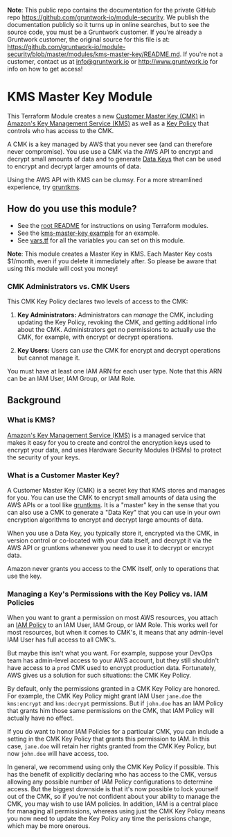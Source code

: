 **Note**: This public repo contains the documentation for the private GitHub repo <https://github.com/gruntwork-io/module-security>.
We publish the documentation publicly so it turns up in online searches, but to see the source code, you must be a Gruntwork customer.
If you're already a Gruntwork customer, the original source for this file is at: <https://github.com/gruntwork-io/module-security/blob/master/modules/kms-master-key/README.md>.
If you're not a customer, contact us at <info@gruntwork.io> or <http://www.gruntwork.io> for info on how to get access!

# KMS Master Key Module

This Terraform Module creates a new [Customer Master
Key (CMK)](http://docs.aws.amazon.com/kms/latest/developerguide/concepts.html#master_keys) in [Amazon's Key Management
Service (KMS)](https://aws.amazon.com/kms/) as well as a [Key
Policy](http://docs.aws.amazon.com/kms/latest/developerguide/concepts.html#key_permissions) that controls who has
access to the CMK. 

A CMK is a key managed by AWS that you never see (and can therefore never compromise). You use use a CMK via the AWS API
to encrypt and decrypt small amounts of data and to generate [Data Keys](http://docs.aws.amazon.com/kms/latest/developerguide/concepts.html#data-keys) 
that can be used to encrypt and decrypt larger amounts of data.

Using the AWS API with KMS can be clumsy. For a more streamlined experience, try [gruntkms](https://github.com/gruntwork-io/gruntkms).

## How do you use this module?

* See the [root README](/README.md) for instructions on using Terraform modules.
* See the [kms-master-key example](/examples/kms-master-key) for an example.
* See [vars.tf](./vars.tf) for all the variables you can set on this module.

**Note**: This module creates a Master Key in KMS. Each Master Key costs $1/month, even if you delete it immediately
after. So please be aware that using this module will cost you money!

### CMK Administrators vs. CMK Users
 
This CMK Key Policy declares two levels of access to the CMK:
 
 1. **Key Administrators:** Administrators can *manage* the CMK, including updating the Key Policy, revoking the CMK, and 
    getting additional info about the CMK. Administrators get no permissions to actually use the CMK, for example, with
    encrypt or decrypt operations.
    
 1. **Key Users:** Users can *use* the CMK for encrypt and decrypt operations but cannot manage it.
 
You must have at least one IAM ARN for each user type. Note that this ARN can be an IAM User, IAM Group, or IAM Role. 

## Background

### What is KMS?

[Amazon's Key Management Service (KMS)](https://aws.amazon.com/kms/) is a managed service that makes it easy for you to
create and control the encryption keys used to encrypt your data, and uses Hardware Security Modules (HSMs) to protect
the security of your keys.

### What is a Customer Master Key?

A Customer Master Key (CMK) is a secret key that KMS stores and manages for you. You can use the CMK to encrypt small
amounts of data using the AWS APIs or a tool like [gruntkms](https://github.com/gruntwork-io/gruntkms). It is a "master"
key in the sense that you can also use a CMK to generate a "Data Key" that you can use in your own encryption algorithms 
to encrypt and decrypt large amounts of data. 

When you use a Data Key, you typically store it, encrypted via the CMK, in version control or co-located with your data 
itself, and decrypt it via the AWS API or gruntkms whenever you need to use it to decrypt or encrypt data.

Amazon never grants you access to the CMK itself, only to operations that use the key.

### Managing a Key's Permissions with the Key Policy vs. IAM Policies

When you want to grant a permission on most AWS resources, you attach an [IAM Policy](http://docs.aws.amazon.com/IAM/latest/UserGuide/access_policies_examples.html)
to an IAM User, IAM Group, or IAM Role. This works well for most resources, but when it comes to CMK's, it means that any
admin-level IAM User has full access to all CMK's. 

But maybe this isn't what you want. For example, suppose your DevOps team has admin-level access to your AWS account, but 
they still shouldn't have access to a `prod` CMK used to encrypt production data. Fortunately, AWS gives us a solution 
for such situations: the CMK Key Policy. 

By default, only the permissions granted in a CMK Key Policy are honored. For example, the CMK Key Policy might 
grant IAM User `jane.doe` the `kms:encrypt` and `kms:decrypt` permissions. But if `john.doe` has an IAM Policy that grants
him those same permissions on the CMK, that IAM Policy will actually have no effect.
 
If you do want to honor IAM Policies for a particular CMK, you can include a setting in the CMK Key Policy that 
grants this permission to IAM. In this case, `jane.doe` will retain her rights granted from the CMK Key Policy, but now
 `john.doe` will have access, too.
 
In general, we recommend using only the CMK Key Policy if possible. This has the benefit of explicitly declaring who has
access to the CMK, versus allowing any possible number of IAM Policy configurations to determine access. But the biggest
downside is that it's now possible to lock yourself out of the CMK, so if you're not confident about your ability to
manage the CMK, you may wish to use IAM policies. In addition, IAM is a central place for managing all permissions, whereas
using just the CMK Key Policy means you now need to update the Key Policy any time the perissions change, which may be 
more onerous.

